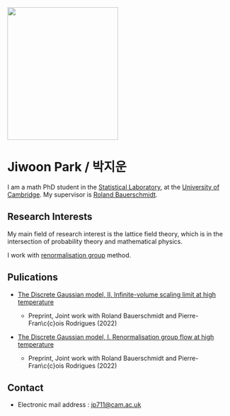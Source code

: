 <img src="https://jiwoon-park-math.github.io/temporary.jpg" width="250" height="300">

# Jiwoon Park / 박지운

I am a math PhD student in the [Statistical Laboratory](http://www.statslab.cam.ac.uk), at the [University of Cambridge](https://www.cam.ac.uk). My supervisor is [Roland Bauerschmidt](http://www.statslab.cam.ac.uk/~rb812/).

## Research Interests

My main field of research interest is the lattice field theory, which is in the intersection of probability theory and mathematical physics. 

I work with [renormalisation group](https://en.wikipedia.org/wiki/Renormalization_group) method.

## Pulications

- [The Discrete Gaussian model, II. Infinite-volume scaling limit at high temperature](https://arxiv.org/abs/2202.02287)
  - Preprint, Joint work with Roland Bauerschmidt and Pierre-Fran\c{c}ois Rodrigues (2022)

- [The Discrete Gaussian model, I. Renormalisation group flow at high temperature](https://arxiv.org/abs/2202.02286)
  - Preprint, Joint work with Roland Bauerschmidt and Pierre-Fran\c{c}ois Rodrigues (2022)

## Contact

- Electronic mail address : jp711@cam.ac.uk
